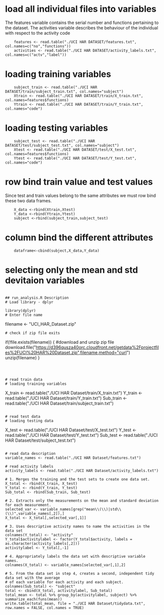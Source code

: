 

# load all individual files into variables
 The features variable contains the serial number and functions pertaining to the dataset. The activities variable describes the behaviour of the individual with respect to the activity code
```
    features <- read.table("./UCI HAR DATASET/features.txt", col.names=c("no","functions"))
    activities <- read.table("./UCI HAR DATASET/activity_labels.txt", col.names=c("actv","label"))
```
    
# loading training variables
```
    subject_train <- read.table("./UCI HAR DATASET/train/subject_train.txt", col.names="subject")
    Xtrain <- read.table("./UCI HAR DATASET/train/X_train.txt", col.names=features$functions)
    Ytrain <- read.table("./UCI HAR DATASET/train/Y_train.txt", col.names="code")
```

# loading testing variables
```
    subject_test <- read.table("./UCI HAR DATASET/test/subject_test.txt", col.names="subject")
    Xtest <- read.table("./UCI HAR DATASET/test/X_test.txt", col.names=features$functions)
    Ytest <- read.table("./UCI HAR DATASET/test/Y_test.txt", col.names="code")
```

# row bind train value and test values
Since test and train values belong to the same attributes we must row bind these two data frames.
```
    X_data <-rbind(Xtrain,Xtest)
    Y_data <-rbind(Ytrain,Ytest)
    subject <-rbind(subject_train,subject_test)
```

# column bind the different attributes
```
    dataframe<-cbind(subject,X_data,Y_data)
```

# selecting only the mean and std devitaion variables
```

## run_analysis.R Description
# Load library - dplyr

library(dplyr)
# Enter file name
```
  filename <- "UCI_HAR_Dataset.zip"
```
# check if zip file exits 
```
  if(!file.exists(filename))
    {
      #download and unzip zip file
      download.file("https://d396qusza40orc.cloudfront.net/getdata%2Fprojectfiles%2FUCI%20HAR%20Dataset.zip",filename,method="curl")
      unzip(filename)
    }
```



# read train data
# loading training variables
```
X_train <- read.table("./UCI HAR Dataset/train/X_train.txt")
Y_train <- read.table("./UCI HAR Dataset/train/Y_train.txt")
Sub_train <- read.table("./UCI HAR Dataset/train/subject_train.txt")

```

# read test data
# loading testing data
```
X_test <- read.table("./UCI HAR Dataset/test/X_test.txt")
Y_test <- read.table("./UCI HAR Dataset/test/Y_test.txt")
Sub_test <- read.table("./UCI HAR Dataset/test/subject_test.txt")
```

# read data description
variable_names <- read.table("./UCI HAR Dataset/features.txt")

# read activity labels
activity_labels <- read.table("./UCI HAR Dataset/activity_labels.txt")

# 1. Merges the training and the test sets to create one data set.
X_total <- rbind(X_train, X_test)
Y_total <- rbind(Y_train, Y_test)
Sub_total <- rbind(Sub_train, Sub_test)

# 2. Extracts only the measurements on the mean and standard deviation for each measurement.
selected_var <- variable_names[grep("mean\\(\\)|std\\(\\)",variable_names[,2]),]
X_total <- X_total[,selected_var[,1]]

# 3. Uses descriptive activity names to name the activities in the data set
colnames(Y_total) <- "activity"
Y_total$activitylabel <- factor(Y_total$activity, labels = as.character(activity_labels[,2]))
activitylabel <- Y_total[,-1]

# 4. Appropriately labels the data set with descriptive variable names.
colnames(X_total) <- variable_names[selected_var[,1],2]

# 5. From the data set in step 4, creates a second, independent tidy data set with the average
# of each variable for each activity and each subject.
colnames(Sub_total) <- "subject"
total <- cbind(X_total, activitylabel, Sub_total)
total_mean <- total %>% group_by(activitylabel, subject) %>% summarize_each(funs(mean))
write.table(total_mean, file = "./UCI HAR Dataset/tidydata.txt", row.names = FALSE, col.names = TRUE)